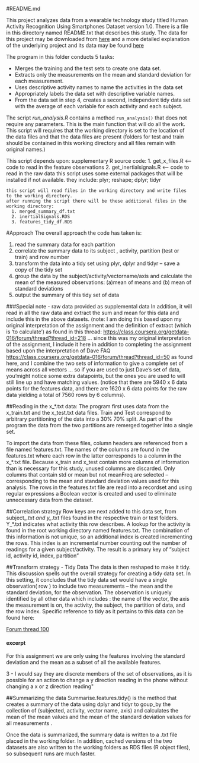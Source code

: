 #README.md

This project analyzes data from a wearable technology study titled Human Activity Recognition Using Smartphones Dataset version 1.0.  There is a file in this directory named README.txt that describes this study.  The data for this project may be downloaded from [here](https://d396qusza40orc.cloudfront.net/getdata%2Fprojectfiles%2FUCI%20HAR%20Dataset.zip) and a more detailed explanation of the underlying project and its data may be found [here](http://archive.ics.uci.edu/ml/datasets/Human+Activity+Recognition+Using+Smartphones) 

The program in this folder conducts 5 tasks:
- Merges the training and the test sets to create one data set.
- Extracts only the measurements on the mean and standard deviation for each measurement. 
- Uses descriptive activity names to name the activities in the data set
- Appropriately labels the data set with descriptive variable names. 
- From the data set in step 4, creates a second, independent tidy data set with the average of each variable for each activity and each subject.

The script *run_analysis.R* contains a method `run_analysis()` that does not require any parameters.  This is the main function that will do all the work.  This script will requires that the working directory is set to the location of the data files and that the data files are present (folders for test and train should be contained in this working directory and all files remain with original names.)

This script depends upon:
  supplementary R source code:
    1. get_x_files.R  <-- code to read in the feature observations
    2. get_inertialsignals.R  <-- code to read in the raw data this script uses some external packages that will be installed if not available.  they include:
       plyr; reshape; dplyr; tidyr

    this script will read files in the working directory and write files to the working directory.
    after running the script there will be these additional files in the working directory:
      1. merged_summary_df.txt
      2. inertialSignals.RDS
      3. features_tidy_df.RDS

#Approach
The overall approach the code has taken is:
1.  read the summary data for each partition
2.  correlate the summary data to its subject , activity,  partition (test or train) and row number
3.  transform the data into a tidy set using plyr, dplyr and tidyr – save a copy of the tidy set
4.  group the data by the subject/activity/vectorname/axis  and calculate the mean of the measured observations: (a)mean of means and (b) mean of standard deviations 
5.  output the summary of this tidy set of data

###Special note - raw data provided as supplemental data
In addition, it will read in all the raw data and extract the sum and mean for this data and include this in the above datasets.  (note:  I am doing this based upon my original interpretation of the assignment and the definition of extract (which is ‘to calculate’) as found in this thread: https://class.coursera.org/getdata-016/forum/thread?thread_id=218  … since this was my original interpretation of the assignment, I include it here in addition to completing the assignment based upon the interpretation of Dave FAQ https://class.coursera.org/getdata-016/forum/thread?thread_id=50 as found here, and I combine the two sets of information to give a complete set of means across all vectors … so if you are used to just Dave’s set of data, you’might notice some extra datapoints, but the ones you are used to will still line up and have matching values.  (notice that there are 5940 x 6 data points for the features data, and there are 1620 x 6 data points for the raw data yielding a total of 7560 rows by 6 columns).

##Reading in the x_*.txt data:
The program first uses data from the x_train.txt and the x_test.txt data files.   Train and Test correspond to arbitrary partitioning of the data into a 30% 70% split.  As part of the program the data from the two partitions are remerged together into a single set. 

To import the data from these files, column headers are referenced from a file named features.txt. The names of the columns are found in the features.txt where each row in the latter corresponds to a column in the x_*.txt file.  Because x_train and x_test contain more columns of information than is necessary for this study, unused columns are discarded.    Only columns that contain std or mean but not meanFreq are selected – corresponding to the mean and standard deviation values used for this analysis.  The rows in the features.txt file are read into a recordset and using regular expressions a Boolean vector is created and used to eliminate unnecessary data from the dataset.  

##Correlation strategy
Row keys are next added to this data set, from subject_*.txt and y_*.txt files found in the respective train or test folders.  Y_*.txt indicates what activity this row describes.  A lookup for the activity is found in the root working directory named features.txt.  The combination of this information is not unique, so an additional index is created incrementing the rows.  This index is an incremental number counting out the number of readings for a given subject/activity.  The result is a primary key of “subject id, activity id, index, partition”

##Transform strategy - Tidy Data
The data is then reshaped to make it tidy.  This discussion spells out the overall strategy for creating a tidy data set.  In this setting, it concludes that the tidy data set would have a single observation( row ) to include two measurements – the mean and the standard deviation, for the observation.  The observation is uniquely identified by all other data which includes : the name of the vector, the axis the measurement is on, the activity, the subject, the partition of data, and the row index.  Specific reference to tidy as it pertains to this data can be found here:

[Forum thread 100](https://class.coursera.org/getdata-016/forum/thread?thread_id=100)
#### excerpt
>
For this assignment we are only using the features involving the standard deviation and the mean as a subset of all the available features.

3 - I would say they are discrete members of the set of observations, as it is possible for an action to change a y direction reading in the phone without changing a x or z direction reading"
>


##Summarizing the data
Summarise.features.tidy() is the method that creates a summary of the data using dplyr and tidyr to goup_by the collection of (subjected, activity, vector name, axis) and calculates the mean of the mean values and the mean of the standard deviation values for all measurements .

Once the data is summarized, the summary data is written to a .txt file placed in the working folder.  In addition, cached versions of the two datasets are also written to the working folders as RDS files (R object files), so subsequent runs are much faster.
